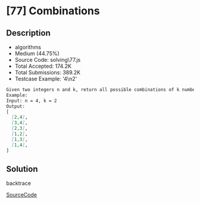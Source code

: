 # [77] Combinations

## Description

* algorithms
* Medium (44.75%)
* Source Code:       solving\77.js
* Total Accepted:    174.2K
* Total Submissions: 389.2K
* Testcase Example:  '4\n2'

```md
Given two integers n and k, return all possible combinations of k numbers out of 1 ... n.
Example:
Input: n = 4, k = 2
Output:
[
  [2,4],
  [3,4],
  [2,3],
  [1,2],
  [1,3],
  [1,4],
]

```

## Solution

backtrace

[SourceCode](./solution.js)